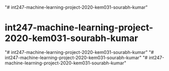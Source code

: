 "# int247-machine-learning-project-2020-kem031-sourabh-kumar" 
# int247-machine-learning-project-2020-kem031-sourabh-kumar
"# int247-machine-learning-project-2020-kem031-sourabh-kumar" 
"# int247-machine-learning-project-2020-kem031-sourabh-kumar" 
"# int247-machine-learning-project-2020-kem031-sourabh-kumar" 
